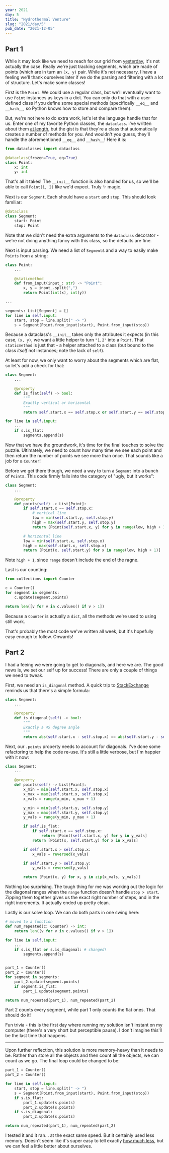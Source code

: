 ```yaml
---
year: 2021
day: 5
title: "Hydrothermal Venture"
slug: "2021/day/5"
pub_date: "2021-12-05"
---
```


## Part 1

While it may look like we need to reach for our grid from [yesterday](https://github.com/xavdid/advent-of-code/tree/main/solutions/2021/day_04), it's not actually the case. Really we're just tracking segments, which are made of points (which are in turn an `(x, y)` pair. While it's not necessary, I have a feeling we'll thank ourselves later if we do the parsing and filtering with a lot of structure. Let's make some classes!

First is the `Point`. We could use a regular class, but we'll eventually want to use `Point` instances as keys in a dict. You can only do that with a user-defined class if you define some special methods (specifically `__eq__` and `__hash__`, so Python knows how to store and compare them).

But, we're not here to do extra work, let's let the language handle that for us. Enter one of my favorite Python classes, the `dataclass`. I've written about them [at length](https://xavd.id/blog/post/python-dataclasses-from-scratch/), but the gist is that they're a class that automatically creates a number of methods for you. And wouldn't you guess, they'll handle the aforementioned `__eq__` and `__hash__`! Here it is:

```py
from dataclasses import dataclass

@dataclass(frozen=True, eq=True)
class Point:
    x: int
    y: int
```

That's all it takes! The `__init__` function is also handled for us, so we'll be able to call `Point(1, 2)` like we'd expect. Truly :sparkles: magic.

Next is our `Segment`. Each should have a `start` and `stop`. This should look familiar:

```py
@dataclass
class Segment:
    start: Point
    stop: Point
```

Note that we didn't need the extra arguments to the `dataclass` decorator - we're not doing anything fancy with this class, so the defaults are fine.

Next is input parsing. We need a list of `Segment`s and a way to easily make `Points` from a string:

```py
class Point:
    ...

    @staticmethod
    def from_input(input_: str) -> "Point":
        x, y = input_.split(",")
        return Point(int(x), int(y))

...

segments: List[Segment] = []
for line in self.input:
    start, stop = line.split(" -> ")
    s = Segment(Point.from_input(start), Point.from_input(stop))
```

Because a dataclass's `__init__` takes only the attributes it expects (in this case, `(x, y)`, we want a little helper to turn `"1,2"` into a `Point`. That `staticmethod` is just that - a helper attached to a class (but bound to the class _itself_ not instances; note the lack of `self`).

At least for now, we only want to worry about the segments which are flat, so let's add a check for that:

```py
class Segment:
    ...

    @property
    def is_flat(self) -> bool:
        """
        Exactly vertical or horizontal
        """
        return self.start.x == self.stop.x or self.start.y == self.stop.y

for line in self.input:
    ...
    if s.is_flat:
        segments.append(s)
```

Now that we have the groundwork, it's time for the final touches to solve the puzzle. Ultimately, we need to count how many time we see each point and then return the number of points we see more than once. That sounds like a job for a `Counter`!

Before we get there though, we need a way to turn a `Segment` into a bunch of `Point`s. This code firmly falls into the category of "ugly, but it works":

```py
class Segment:
    ...

    @property
    def points(self) -> List[Point]:
        if self.start.x == self.stop.x:
            # vertical line
            low = min(self.start.y, self.stop.y)
            high = max(self.start.y, self.stop.y)
            return [Point(self.start.x, y) for y in range(low, high + 1)]

        # horizontal line
        low = min(self.start.x, self.stop.x)
        high = max(self.start.x, self.stop.x)
        return [Point(x, self.start.y) for x in range(low, high + 1)]
```

Note `high + 1`, since `range` doesn't include the end of the ragne.

Last is our counting:

```py
from collections import Counter

c = Counter()
for segment in segments:
    c.update(segment.points)

return len([v for v in c.values() if v > 1])
```

Because a `Counter` is actually a `dict`, all the methods we're used to using still work.

That's probably the most code we've written all week, but it's hopefully easy enough to follow. Onwards!

## Part 2

I had a feeing we were going to get to diagonals, and here we are. The good news is, we set our self up for success! There are only a couple of things we need to tweak.

First, we need an `is_diagonal` method. A quick trip to [StackExchange](https://math.stackexchange.com/questions/1194565/how-to-know-if-two-points-are-diagonally-aligned) reminds us that there's a simple formula:

```py
class Segment:
    ...

    @property
    def is_diagonal(self) -> bool:
        """
        Exactly a 45 degree angle
        """
        return abs(self.start.x - self.stop.x) == abs(self.start.y - self.stop.y)
```

Next, our `.points` property needs to account for diagonals. I've done some refactoring to help the code re-use. It's still a little verbose, but I'm happier with it now:

```py
class Segment:
    ...

    @property
    def points(self) -> List[Point]:
        x_min = min(self.start.x, self.stop.x)
        x_max = max(self.start.x, self.stop.x)
        x_vals = range(x_min, x_max + 1)

        y_min = min(self.start.y, self.stop.y)
        y_max = max(self.start.y, self.stop.y)
        y_vals = range(y_min, y_max + 1)

        if self.is_flat:
            if self.start.x == self.stop.x:
                return [Point(self.start.x, y) for y in y_vals]
            return [Point(x, self.start.y) for x in x_vals]

        if self.start.x > self.stop.x:
            x_vals = reversed(x_vals)

        if self.start.y > self.stop.y:
            y_vals = reversed(y_vals)

        return [Point(x, y) for x, y in zip(x_vals, y_vals)]
```

Nothing too surprising. The tough thing for me was working out the logic for the diagonal ranges when the `range` function doesn't handle `stop > start`. Zipping them together gives us the exact right number of steps, and in the right increments. It actually ended up pretty clean.

Lastly is our solve loop. We can do both parts in one swing here:

```py
# moved to a function
def num_repeated(c: Counter) -> int:
    return len([v for v in c.values() if v > 1])

for line in self.input:
    ...
    if s.is_flat or s.is_diagonal: # changed!
        segments.append(s)


part_1 = Counter()
part_2 = Counter()
for segment in segments:
    part_2.update(segment.points)
    if segment.is_flat:
        part_1.update(segment.points)

return num_repeated(part_1), num_repeated(part_2)
```

Part 2 counts every segment, while part 1 only counts the flat ones. That should do it!

Fun trivia - this is the first day where running my solution isn't instant on my computer (there's a very short but perceptible pause). I don't imagine this'll be the last time that happens.

---

Upon further reflection, this solution is more memory-heavy than it needs to be. Rather than store all the objects and then count all the objects, we can count as we go. The final loop could be changed to be:

```py
part_1 = Counter()
part_2 = Counter()

for line in self.input:
    start, stop = line.split(" -> ")
    s = Segment(Point.from_input(start), Point.from_input(stop))
    if s.is_flat:
        part_1.update(s.points)
        part_2.update(s.points)
    if s.is_diagonal:
        part_2.update(s.points)

return num_repeated(part_1), num_repeated(part_2)
```

I tested it and it ran... at the exact same speed. But it certainly used less memory. Doesn't seem like it's super easy to tell exactly [how much less](https://stackoverflow.com/questions/938733/total-memory-used-by-python-process), but we can feel a little better about ourselves.
